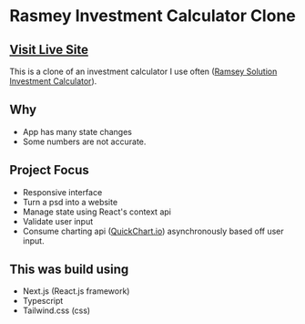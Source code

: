 # Rasmey Investment Calculator Clone

## [Visit Live Site](https://ramsey-investment-calculator.vercel.app/)

This is a clone of an investment calculator I use often ([Ramsey Solution Investment Calculator](https://www.ramseysolutions.com/retirement/investment-calculator)). 

## Why
- App has many state changes
- Some numbers are not accurate.

## Project Focus

- Responsive interface
- Turn a psd into a website
- Manage state using React's context api
- Validate user input
- Consume charting api ([QuickChart.io](https://quickchart.io/)) asynchronously based off user input.

## This was build using

- Next.js (React.js framework)
- Typescript
- Tailwind.css (css)
